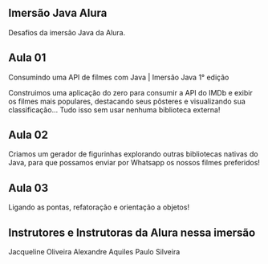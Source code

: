 ## Imersão Java Alura

Desafios da imersão Java da Alura.

## Aula 01

Consumindo uma API de filmes com Java | Imersão Java 1° edição

Construimos uma aplicação do zero para consumir a API do IMDb e exibir os filmes mais populares, destacando seus pôsteres e visualizando sua classificação... Tudo isso sem usar nenhuma biblioteca externa!

## Aula 02

Criamos um gerador de figurinhas explorando outras bibliotecas nativas do Java, para que possamos enviar por Whatsapp os nossos filmes preferidos!

## Aula 03

Ligando as pontas, refatoração e orientação a objetos!

## Instrutores e Instrutoras da Alura nessa imersão

Jacqueline Oliveira
Alexandre Aquiles
Paulo Silveira

